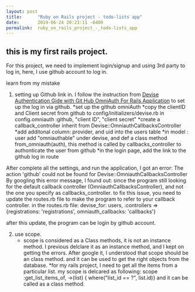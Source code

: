 ```yaml
---
layout: post
title:      "Ruby on Rails project - todo-lists app"
date:       2019-06-24 20:23:11 -0400
permalink:  ruby_on_rails_project_-_todo-lists_app
---
```


## this is my first rails project. 
For this project, we need to implement login/signup and using 3rd party to log in, here, I use github account to log in.

learn from my mistake
1. setting up Github link in. I follow the instruction from [Devise Authentication Gide with Git Hub OmniAuth For Rails Application](https://medium.com/@salmaeng71/devise-authentication-guide-with-github-omniauth-for-rails-application-220aa52d5b82) to set up the log in via github.
   *set up the github omniAuth
	 *copy the clientID and Client secret from github to config/initializers/devise.rb in config.omniauth :github, "client ID", "client secret"
	 *create a callback_controller inherit from Devise::OmniauthCallbacksController
	 *add additonal column: provider, and uid into the users table
	 *in model : user add "omniauthable" under devise, and def a class method from_omniauth(auth), this method is called by callbacks_controller to authonticate the user from github
	 *in the login page, add the link to the github log in route
	 
After complete all the settings, and run the application, I got an error: The action 'github' could not be found for Devise::OmniauthCallbacksController
By googling this error message, I found out:
since the program still looking for the default callback controller (OmniauthCallbacksController), and not the one you specify as callbacks_controller. 
to fix this issue, you need to update the routes.rb file to make the program to refer to your callback controller.
in the routes.rb file:
devise_for: users, :controllers => {registrations: 'registrations', omniauth_callbacks: 'callbacks'}

after this update, the program can be login by github account.

2. use scope.
    * scope is considered as a Class methods, it is not an instance method. 
       I previous delclare it as an instance method, and I kept on getting the errors. After google it, I understood that scope should be an class method. and it can be used to get the right objects from the database.
    *for my rails project, I need to get all the items from a particular list. my scope is delcared as following:
      scope :get_list_items_of, ->(list) { where("list_id == ?", list.id)}
			and it can be called as a class method. 


